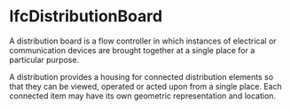 IfcDistributionBoard
====================

A distribution board is a flow controller in which instances of electrical or communication devices are brought together at a single place for a particular purpose.

A distribution provides a housing for connected distribution elements so that they can be viewed, operated or acted upon from a single place. Each connected item may have its own geometric representation and location.
